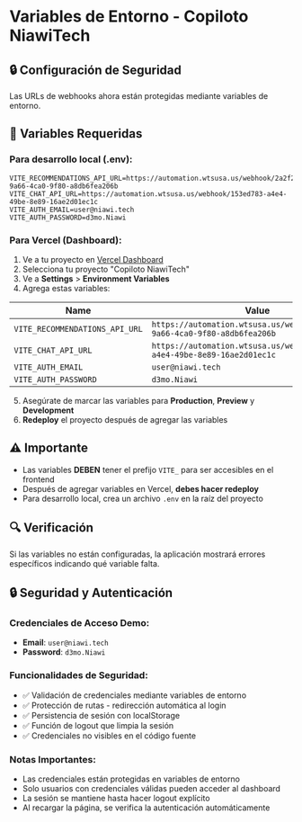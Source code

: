 # Variables de Entorno - Copiloto NiawiTech

## 🔒 Configuración de Seguridad

Las URLs de webhooks ahora están protegidas mediante variables de entorno.

## 📝 Variables Requeridas

### Para desarrollo local (.env):
```
VITE_RECOMMENDATIONS_API_URL=https://automation.wtsusa.us/webhook/2a2f2d36-9a66-4ca0-9f80-a8db6fea206b
VITE_CHAT_API_URL=https://automation.wtsusa.us/webhook/153ed783-a4e4-49be-8e89-16ae2d01ec1c
VITE_AUTH_EMAIL=user@niawi.tech
VITE_AUTH_PASSWORD=d3mo.Niawi
```

### Para Vercel (Dashboard):

1. Ve a tu proyecto en [Vercel Dashboard](https://vercel.com/dashboard)
2. Selecciona tu proyecto "Copiloto NiawiTech"
3. Ve a **Settings** > **Environment Variables**
4. Agrega estas variables:

| Name | Value |
|------|-------|
| `VITE_RECOMMENDATIONS_API_URL` | `https://automation.wtsusa.us/webhook/2a2f2d36-9a66-4ca0-9f80-a8db6fea206b` |
| `VITE_CHAT_API_URL` | `https://automation.wtsusa.us/webhook/153ed783-a4e4-49be-8e89-16ae2d01ec1c` |
| `VITE_AUTH_EMAIL` | `user@niawi.tech` |
| `VITE_AUTH_PASSWORD` | `d3mo.Niawi` |

5. Asegúrate de marcar las variables para **Production**, **Preview** y **Development**
6. **Redeploy** el proyecto después de agregar las variables

## ⚠️ Importante

- Las variables **DEBEN** tener el prefijo `VITE_` para ser accesibles en el frontend
- Después de agregar variables en Vercel, **debes hacer redeploy**
- Para desarrollo local, crea un archivo `.env` en la raíz del proyecto

## 🔍 Verificación

Si las variables no están configuradas, la aplicación mostrará errores específicos indicando qué variable falta.

## 🔒 Seguridad y Autenticación

### Credenciales de Acceso Demo:
- **Email**: `user@niawi.tech`
- **Password**: `d3mo.Niawi`

### Funcionalidades de Seguridad:
- ✅ Validación de credenciales mediante variables de entorno
- ✅ Protección de rutas - redirección automática al login
- ✅ Persistencia de sesión con localStorage
- ✅ Función de logout que limpia la sesión
- ✅ Credenciales no visibles en el código fuente

### Notas Importantes:
- Las credenciales están protegidas en variables de entorno
- Solo usuarios con credenciales válidas pueden acceder al dashboard
- La sesión se mantiene hasta hacer logout explícito
- Al recargar la página, se verifica la autenticación automáticamente 